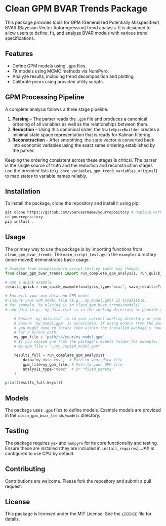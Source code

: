 # Clean GPM BVAR Trends Package

This package provides tools for GPM (Generalized Potentially Misspecified) BVAR (Bayesian Vector Autoregression) trend analysis. It is designed to allow users to define, fit, and analyze BVAR models with various trend specifications.

## Features

- Define GPM models using `.gpm` files.
- Fit models using MCMC methods via NumPyro.
- Analyze results, including trend decomposition and plotting.
- Calibrate priors using provided utility scripts.

## GPM Processing Pipeline

A complete analysis follows a three stage pipeline:

1. **Parsing** – The parser reads the `.gpm` file and produces a canonical
   ordering of all variables as well as the relationships between them.
2. **Reduction** – Using this canonical order, the `StateSpaceBuilder` creates
   a minimal state space representation that is ready for Kalman filtering.
3. **Reconstruction** – After smoothing, the state vector is converted back
   into economic variables using the exact same ordering established by the
   parser.

Keeping the ordering consistent across these stages is critical.  The parser is
the single source of truth and the reduction and reconstruction stages use the
provided lists (e.g. `core_variables`, `gpm_trend_variables_original`) to map
states to variable names reliably.

## Installation

To install the package, clone the repository and install it using pip:

```bash
git clone https://github.com/yourusername/yourrepository # Replace with actual URL
cd yourrepository
pip install .
```

## Usage

The primary way to use the package is by importing functions from `clean_gpm_bvar_trends`. The `main_script_test.py` in the `examples` directory (once moved) demonstrates basic usage.

```python
# Example from examples/main_script_test.py (path may change)
from clean_gpm_bvar_trends import run_complete_gpm_analysis, run_quick_example

# Run a quick example
results_quick = run_quick_example(analysis_type="mcmc", save_results=True)

# Run with your own data and GPM model
# Ensure your GPM model file (e.g., my_model.gpm) is accessible,
# for example, by placing it in clean_gpm_bvar_trends/models/
# and data (e.g., my_data.csv) is in the working directory or provide a full path.

    # Ensure 'my_data.csv' is in your current working directory or provide a full path.
    # Ensure 'my_model.gpm' is accessible. If using models from the package,
    # you might need to locate them within the installed package's 'models' directory.
    # For a direct path:
    my_gpm_file = "path/to/your/my_model.gpm"
    # If you copied one from the package's models folder for example:
    # my_gpm_file = "./my_copied_model.gpm"

    results_full = run_complete_gpm_analysis(
        data="my_data.csv",  # Path to your data file
        gpm_file=my_gpm_file, # Path to your GPM file
        analysis_type="mcmc"  # or "fixed_params"
    )

print(results_full.keys())
```

## Models

The package uses `.gpm` files to define models. Example models are provided in the `clean_gpm_bvar_trends/models` directory.

## Testing

The package requires `yax` and `numpyro` for its core functionality and testing. Ensure these are installed (they are included in `install_requires`). JAX is configured to use CPU by default.

## Contributing

Contributions are welcome. Please fork the repository and submit a pull request.

## License

This package is licensed under the MIT License. See the `LICENSE` file for details.
